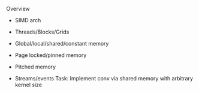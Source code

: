 Overview
- SIMD arch
- Threads/Blocks/Grids
- Global/local/shared/constant memory
- Page locked/pinned memory
- Pitched memory

- Streams/events
Task: Implement conv via shared memory with arbitrary kernel size

